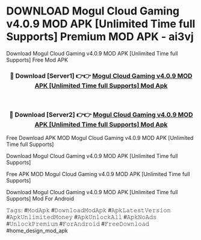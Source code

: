 # DOWNLOAD Mogul Cloud Gaming v4.0.9 MOD APK [Unlimited Time full Supports] Premium MOD APK - ai3vj
Download Mogul Cloud Gaming v4.0.9 MOD APK [Unlimited Time full Supports] Free Mod APK

<div align="center">
<h3>🔴 Download [Server1] 👉👉 <a href="https://apk-comot.site?title=Mogul_Cloud_Gaming_v4.0.9_MOD_APK_[Unlimited_Time_full_Supports]">Mogul Cloud Gaming v4.0.9 MOD APK [Unlimited Time full Supports] Mod Apk</a></h3><br>

<h3>🔴 Download [Server2] 👉👉 <a href="https://apk-comot.site?title=Mogul_Cloud_Gaming_v4.0.9_MOD_APK_[Unlimited_Time_full_Supports]">Mogul Cloud Gaming v4.0.9 MOD APK [Unlimited Time full Supports] Mod Apk</a></h3>
</div>


Free Download APK MOD Mogul Cloud Gaming v4.0.9 MOD APK [Unlimited Time full Supports]

Download Mogul Cloud Gaming v4.0.9 MOD APK [Unlimited Time full Supports] 

Free APK MOD Mogul Cloud Gaming v4.0.9 MOD APK [Unlimited Time full Supports] 

Download Mogul Cloud Gaming v4.0.9 MOD APK [Unlimited Time full Supports] Mod For Android

𝚃𝚊𝚐𝚜: #𝙼𝚘𝚍𝙰𝚙𝚔 #𝙳𝚘𝚠𝚗𝚕𝚘𝚊𝚍𝙼𝚘𝚍𝙰𝚙𝚔 #𝙰𝚙𝚔𝙻𝚊𝚝𝚎𝚜𝚝𝚅𝚎𝚛𝚜𝚒𝚘𝚗 #𝙰𝚙𝚔𝚄𝚗𝚕𝚒𝚖𝚒𝚝𝚎𝚍𝙼𝚘𝚗𝚎𝚢 #𝙰𝚙𝚔𝚄𝚗𝚕𝚘𝚌𝚔𝙰𝚕𝚕 #𝙰𝚙𝚔𝙽𝚘𝙰𝚍𝚜 #𝚄𝚗𝚕𝚘𝚌𝚔𝙿𝚛𝚎𝚖𝚒𝚞𝚖 #𝙵𝚘𝚛𝙰𝚗𝚍𝚛𝚘𝚒𝚍 #𝙵𝚛𝚎𝚎𝙳𝚘𝚠𝚗𝚕𝚘𝚊𝚍 #home_design_mod_apk